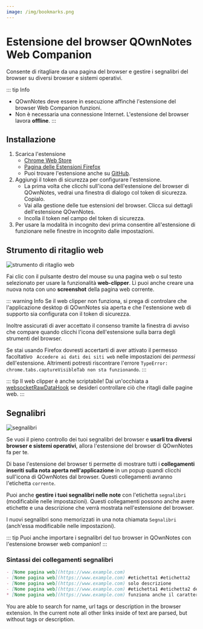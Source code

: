 ```yaml
---
image: /img/bookmarks.png
---
```


# Estensione del browser QOwnNotes Web Companion

Consente di ritagliare da una pagina del browser e gestire i segnalibri del browser su diversi browser e sistemi operativi.

::: tip
Info
- QOwnNotes deve essere in esecuzione affinché l'estensione del browser Web Companion funzioni.
- Non è necessaria una connessione Internet. L'estensione del browser lavora **offline**.
:::

## Installazione

1. Scarica l'estensione
    - [Chrome Web Store](https://chrome.google.com/webstore/detail/qownnotes-web-companion/pkgkfnampapjbopomdpnkckbjdnpkbkp)
    - [Pagina delle Estensioni Firefox](https://addons.mozilla.org/firefox/addon/qownnotes-web-companion)
    - Puoi trovare l'estensione anche su [GitHub](https://github.com/qownnotes/web-companion/).
2. Aggiungi il token di sicurezza per configurare l'estensione.
    - La prima volta che clicchi sull'icona dell'estensione del browser di QOwnNotes, vedrai una finestra di dialogo col token di sicurezza. Copialo.
    - Vai alla gestione delle tue estensioni del browser. Clicca sui dettagli dell'estensione QOwnNotes.
    - Incolla il token nel campo del token di sicurezza.
3. Per usare la modalità in incognito devi prima consentire all'estensione di funzionare nelle finestre in incognito dalle impostazioni.

## Strumento di ritaglio web

![strumento di ritaglio web](/img/web-clipper.png)

Fai clic con il pulsante destro del mouse su una pagina web o sul testo selezionato per usare la funzionalità **web-clipper**. Lì puoi anche creare una nuova nota con uno **screenshot** della pagina web corrente.

::: warning
Info Se il web clipper non funziona, si prega di controlare che l'applicazione desktop di QOwnNotes sia aperta e che l'estensione web di supporto sia configurata con il token di sicurezza.

Inoltre assicurati di aver accettato il consenso tramite la finestra di avviso che compare quando clicchi l'icona dell'estensione sulla barra degli strumenti del browser.

Se stai usando Firefox dovresti accertarti di aver attivato il permesso facoltativo ` Accedere ai dati dei siti web` nelle impostazioni dei *permessi* dell'estensione. Altrimenti potresti riscontrare l'errore `TypeError: chrome.tabs.captureVisibleTab non sta funzionando`.
:::

::: tip
Il web clipper è anche scriptabile! Dai un'occhiata a [websocketRawDataHook](../scripting/hooks.md#websocketrawdatahook) se desideri controllare ciò che ritagli dalle pagine web.
:::

## Segnalibri

![segnalibri](/img/bookmarks.png)

Se vuoi il pieno controllo dei tuoi segnalibri del browser e **usarli tra diversi browser e sistemi operativi**, allora l'estensione del browser di QOwnNotes fa per te.

Di base l'estensione del browser ti permette di mostrare tutti i **collegamenti inseriti sulla nota aperta nell'applicazione** in un popup quandi clicchi sull'icona di QOwnNotes dal browser. Questi collegamenti avranno l'etichetta `corrente`.

Puoi anche **gestire i tuoi segnalibri nelle note** con l'etichetta `segnalibri` (modificabile nelle impostazioni). Questi collegamenti possono anche avere etichette e una descrizione che verrà mostrata nell'estensione del browser.

I nuovi segnalibri sono memorizzati in una nota chiamata `Segnalibri` (anch'essa modificabile nelle impostazioni).

::: tip
Puoi anche importare i segnalibri del tuo browser in QOwnNotes con l'estensione browser web companion!
:::

### Sintassi dei collegamenti segnalibri

```markdown
- [Nome pagina web](https://www.example.com)
- [Nome pagina web](https://www.example.com) #etichetta1 #etichetta2
- [Nome pagina web](https://www.example.com) solo descrizione
- [Nome pagina web](https://www.example.com) #etichetta1 #etichetta2 descrizione e etichette
* [Nome pagina web](https://www.example.com) funziona anche il carattere lista alternativo
```

You are able to search for name, url tags or description in the browser extension. In the current note all other links inside of text are parsed, but without tags or description.
